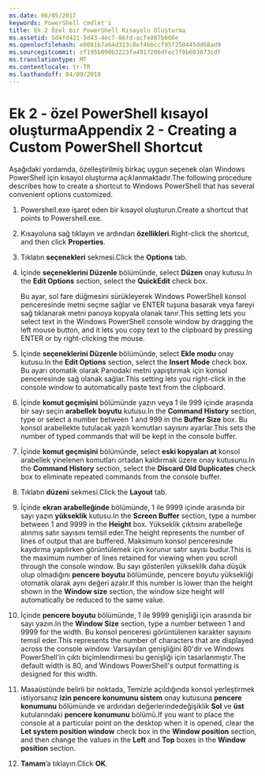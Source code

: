 ```yaml
---
ms.date: 06/05/2017
keywords: PowerShell cmdlet'i
title: Ek 2 Özel bir PowerShell Kısayolu Oluşturma
ms.assetid: 5d4fd421-5d43-4ec7-86fd-acfe887b066e
ms.openlocfilehash: e8081b7a64d313c8ef4bbccf95f250445dd68ad9
ms.sourcegitcommit: cf195b090b3223fa4917206dfec7f0b603873cdf
ms.translationtype: MT
ms.contentlocale: tr-TR
ms.lasthandoff: 04/09/2018
---
```

# <a name="appendix-2---creating-a-custom-powershell-shortcut"></a><span data-ttu-id="10180-103">Ek 2 - özel PowerShell kısayol oluşturma</span><span class="sxs-lookup"><span data-stu-id="10180-103">Appendix 2 - Creating a Custom PowerShell Shortcut</span></span>

<span data-ttu-id="10180-104">Aşağıdaki yordamda, özelleştirilmiş birkaç uygun seçenek olan Windows PowerShell için kısayol oluşturma açıklanmaktadır.</span><span class="sxs-lookup"><span data-stu-id="10180-104">The following procedure describes how to create a shortcut to Windows PowerShell that has several convenient options customized.</span></span>

1. <span data-ttu-id="10180-105">Powershell.exe işaret eden bir kısayol oluşturun.</span><span class="sxs-lookup"><span data-stu-id="10180-105">Create a shortcut that points to Powershell.exe.</span></span>

2. <span data-ttu-id="10180-106">Kısayoluna sağ tıklayın ve ardından **özellikleri**.</span><span class="sxs-lookup"><span data-stu-id="10180-106">Right-click the shortcut, and then click **Properties**.</span></span>

3. <span data-ttu-id="10180-107">Tıklatın **seçenekleri** sekmesi.</span><span class="sxs-lookup"><span data-stu-id="10180-107">Click the **Options** tab.</span></span>

4. <span data-ttu-id="10180-108">İçinde **seçeneklerini Düzenle** bölümünde, select **Düzen** onay kutusu.</span><span class="sxs-lookup"><span data-stu-id="10180-108">In the **Edit Options** section, select the **QuickEdit** check box.</span></span>

    <span data-ttu-id="10180-109">Bu ayar, sol fare düğmesini sürükleyerek Windows PowerShell konsol penceresinde metni seçme sağlar ve ENTER tuşuna basarak veya fareyi sağ tıklanarak metni panoya kopyala olanak tanır.</span><span class="sxs-lookup"><span data-stu-id="10180-109">This setting lets you select text in the Windows PowerShell console window by dragging the left mouse button, and it lets you copy text to the clipboard by pressing ENTER or by right-clicking the mouse.</span></span>

5. <span data-ttu-id="10180-110">İçinde **seçeneklerini Düzenle** bölümünde, select **Ekle modu** onay kutusu.</span><span class="sxs-lookup"><span data-stu-id="10180-110">In the **Edit Options** section, select the **Insert Mode** check box.</span></span> <span data-ttu-id="10180-111">Bu ayarı otomatik olarak Panodaki metni yapıştırmak için konsol penceresinde sağ olanak sağlar.</span><span class="sxs-lookup"><span data-stu-id="10180-111">This setting lets you right-click in the console window to automatically paste text from the clipboard.</span></span>

6. <span data-ttu-id="10180-112">İçinde **komut geçmişini** bölümünde yazın veya 1 ile 999 içinde arasında bir sayı seçin **arabellek boyutu** kutusu.</span><span class="sxs-lookup"><span data-stu-id="10180-112">In the **Command History** section, type or select a number between 1 and 999 in the **Buffer Size** box.</span></span> <span data-ttu-id="10180-113">Bu konsol arabellekte tutulacak yazılı komutları sayısını ayarlar.</span><span class="sxs-lookup"><span data-stu-id="10180-113">This sets the number of typed commands that will be kept in the console buffer.</span></span>

7. <span data-ttu-id="10180-114">İçinde **komut geçmişini** bölümünde, select **eski kopyaları at** konsol arabellek yinelenen komutları ortadan kaldırmak üzere onay kutusunu.</span><span class="sxs-lookup"><span data-stu-id="10180-114">In the **Command History** section, select the **Discard Old Duplicates** check box to eliminate repeated commands from the console buffer.</span></span>

8. <span data-ttu-id="10180-115">Tıklatın **düzeni** sekmesi.</span><span class="sxs-lookup"><span data-stu-id="10180-115">Click the **Layout** tab.</span></span>

9. <span data-ttu-id="10180-116">İçinde **ekran arabelleğinde** bölümünde, 1 ile 9999 içinde arasında bir sayı yazın **yükseklik** kutusu.</span><span class="sxs-lookup"><span data-stu-id="10180-116">In the **Screen Buffer** section, type a number between 1 and 9999 in the **Height** box.</span></span> <span data-ttu-id="10180-117">Yükseklik çıktısını arabelleğe alınmış satır sayısını temsil eder.</span><span class="sxs-lookup"><span data-stu-id="10180-117">The height represents the number of lines of output that are buffered.</span></span> <span data-ttu-id="10180-118">Maksimum konsol penceresinde kaydırma yapılırken görüntülemek için korunur satır sayısı budur.</span><span class="sxs-lookup"><span data-stu-id="10180-118">This is the maximum number of lines retained for viewing when you scroll through the console window.</span></span> <span data-ttu-id="10180-119">Bu sayı gösterilen yükseklik daha düşük olup olmadığını **pencere boyutu** bölümünde, pencere boyutu yüksekliği otomatik olarak aynı değeri azalır.</span><span class="sxs-lookup"><span data-stu-id="10180-119">If this number is lower than the height shown in the **Window size** section, the window size height will automatically be reduced to the same value.</span></span>

10. <span data-ttu-id="10180-120">İçinde **pencere boyutu** bölümünde, 1 ile 9999 genişliği için arasında bir sayı yazın.</span><span class="sxs-lookup"><span data-stu-id="10180-120">In the **Window Size** section, type a number between 1 and 9999 for the width.</span></span> <span data-ttu-id="10180-121">Bu konsol penceresi görüntülenen karakter sayısını temsil eder.</span><span class="sxs-lookup"><span data-stu-id="10180-121">This represents the number of characters that are displayed across the console window.</span></span> <span data-ttu-id="10180-122">Varsayılan genişliğini 80'dir ve Windows PowerShell'in çıktı biçimlendirmesi bu genişliği için tasarlanmıştır.</span><span class="sxs-lookup"><span data-stu-id="10180-122">The default width is 80, and Windows PowerShell's output formatting is designed for this width.</span></span>

11. <span data-ttu-id="10180-123">Masaüstünde belirli bir noktada, Temizle açıldığında konsol yerleştirmek istiyorsanız **izin pencere konumunu sistem** onay kutusuna **pencere konumunu** bölümünde ve ardından değerlerindedeğişiklik **Sol** ve **üst** kutularındaki **pencere konumunu** bölümü.</span><span class="sxs-lookup"><span data-stu-id="10180-123">If you want to place the console at a particular point on the desktop when it is opened, clear the **Let system position window** check box in the **Window position** section, and then change the values in the **Left** and **Top** boxes in the **Window position** section.</span></span>

12. <span data-ttu-id="10180-124">**Tamam**’a tıklayın.</span><span class="sxs-lookup"><span data-stu-id="10180-124">Click **OK**.</span></span>